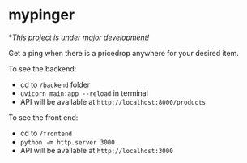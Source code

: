 # mypinger
*_This project is under major development!_


Get a ping when there is a pricedrop anywhere for your desired item. 

To see the backend:

- cd to ```/backend``` folder 
- ```uvicorn main:app --reload``` in terminal
- API will be available at 
```http://localhost:8000/products```


To see the front end:
- cd to ```/frontend```
- ```python -m http.server 3000```
- API will be available at
```http://localhost:3000```